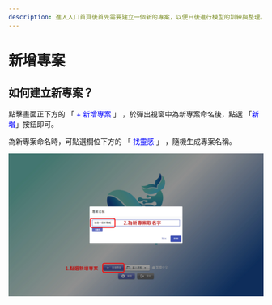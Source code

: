 ```yaml
---
description: 進入入口首頁後首先需要建立一個新的專案，以便日後進行模型的訓練與整理。
---
```


# 新增專案

## 如何建立新專案？

點擊畫面正下方的 「 <font color="blue">+ 新增專案</font> 」 ，於彈出視窗中為新專案命名後，點選 「<font color="blue">新增</font>」按鈕即可。

為新專案命名時，可點選欄位下方的 「 <font color="blue">找靈感</font> 」 ，隨機生成專案名稱。

![alt text](image.png)
